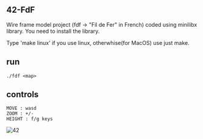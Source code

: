 ## 42-FdF

Wire frame model project (fdf -> "Fil de Fer" in French) coded using minilibx library. 
You need to install the library.

Type 'make linux' if you use linux, otherwhise(for MacOS) use just make.


## run

	./fdf <map>

## controls
	MOVE : wasd
	ZOOM : +/-
	HEIGHT : f/g keys

![42](https://kiboparts.ro/wp-content/uploads/2020/10/42fdf.jpg)
